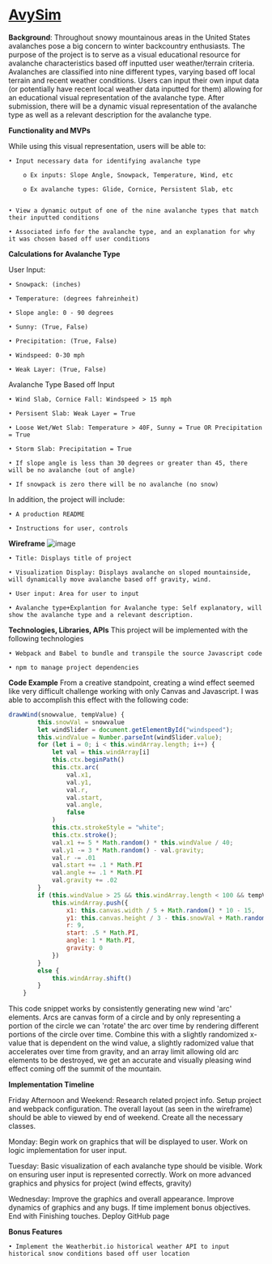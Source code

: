 # [AvySim](https://ctvidic.github.io/AvySim/)




**Background**:
	Throughout snowy mountainous areas in the United States avalanches pose a big concern to winter backcountry enthusiasts. The purpose of the project is to serve as a visual educational resource for avalanche characteristics based off inputted user weather/terrain criteria. Avalanches are classified into nine different types, varying based off local terrain and recent weather conditions. Users can input their own input data (or potentially have recent local weather data inputted for them) allowing for an educational visual representation of the avalanche type. After submission, there will be a dynamic visual representation of the avalanche type as well as a relevant description for the avalanche type.

****Functionality and MVPs****

While using this visual representation, users will be able to: 

	• Input necessary data for identifying avalanche type

		o Ex inputs: Slope Angle, Snowpack, Temperature, Wind, etc

		o Ex avalanche types: Glide, Cornice, Persistent Slab, etc


	• View a dynamic output of one of the nine avalanche types that match their inputted conditions

	• Associated info for the avalanche type, and an explanation for why it was chosen based off user conditions

****Calculations for Avalanche Type****

User Input:

	• Snowpack: (inches)
	
	• Temperature: (degrees fahreinheit)
	
	• Slope angle: 0 - 90 degrees
	
	• Sunny: (True, False)
	
	• Precipitation: (True, False)
	
	• Windspeed: 0-30 mph
	
	• Weak Layer: (True, False)
	

Avalanche Type Based off Input

	• Wind Slab, Cornice Fall: Windspeed > 15 mph
	
	• Persisent Slab: Weak Layer = True
	
	• Loose Wet/Wet Slab: Temperature > 40F, Sunny = True OR Precipitation = True
	
	• Storm Slab: Precipitation = True
	
	• If slope angle is less than 30 degrees or greater than 45, there will be no avalanche (out of angle)
	
	• If snowpack is zero there will be no avalanche (no snow)

In addition, the project will include:

	• A production README

	• Instructions for user, controls

**Wireframe**
![image](https://user-images.githubusercontent.com/80602202/129402391-8d00ad65-2c35-40e2-ad1a-4f029f13fa15.png)

	• Title: Displays title of project 
	
	• Visualization Display: Displays avalanche on sloped mountainside, will dynamically move avalanche based off gravity, wind.
	
	• User input: Area for user to input
	
	• Avalanche type+Explantion for Avalanche type: Self explanatory, will show the avalanche type and a relevant description.
	

	
**Technologies, Libraries, APIs**
This project will be implemented with the following technologies

	• Webpack and Babel to bundle and transpile the source Javascript code

	• npm to manage project dependencies
	
**Code Example**
From a creative standpoint, creating a wind effect seemed like very difficult challenge working with only Canvas and Javascript. I was able to accomplish this effect with the following code: 
```javascript
drawWind(snowvalue, tempValue) {
        this.snowVal = snowvalue
        let windSlider = document.getElementById("windspeed");
        this.windValue = Number.parseInt(windSlider.value);
        for (let i = 0; i < this.windArray.length; i++) {
            let val = this.windArray[i]
            this.ctx.beginPath()
            this.ctx.arc(
                val.x1,
                val.y1,
                val.r,
                val.start,
                val.angle,
                false
            )
            this.ctx.strokeStyle = "white";
            this.ctx.stroke();
            val.x1 += 5 * Math.random() * this.windValue / 40;
            val.y1 -= 3 * Math.random() - val.gravity;
            val.r -= .01
            val.start += .1 * Math.PI
            val.angle += .1 * Math.PI
            val.gravity += .02
        }
        if (this.windValue > 25 && this.windArray.length < 100 && tempValue < 35) {
            this.windArray.push({
                x1: this.canvas.width / 5 + Math.random() * 10 - 15,
                y1: this.canvas.height / 3 - this.snowVal + Math.random() * 10,
                r: 9,
                start: .5 * Math.PI,
                angle: 1 * Math.PI,
                gravity: 0
            })
        }
        else {
            this.windArray.shift()
        }
    }
 ```
This code snippet works by consistently generating new wind 'arc' elements. Arcs are canvas form of a circle and by only representing a portion of the circle we can 'rotate' the arc over time by rendering different portions of the circle over time. Combine this with a slightly randomized x-value that is dependent on the wind value, a slightly radomized value that accelerates over time from gravity, and an array limit allowing old arc elements to be destroyed, we get an accurate and visually pleasing wind effect coming off the summit of the mountain.  

**Implementation Timeline**

Friday Afternoon and Weekend: Research related project info. Setup project and webpack configuration. The overall layout (as seen in the wireframe) should be able to viewed by end of weekend. Create all the necessary classes.

Monday: Begin work on graphics that will be displayed to user. Work on logic implementation for user input.

Tuesday: Basic visualization of each avalanche type should be visible. Work on ensuring user input is represented correctly. Work on more advanced graphics and physics for project (wind effects, gravity)

Wednesday: Improve the graphics and overall appearance. Improve dynamics of graphics and any bugs. If time implement bonus objectives. End with Finishing touches. Deploy GitHub page


**Bonus Features**

	• Implement the Weatherbit.io historical weather API to input historical snow conditions based off user location







	
	





